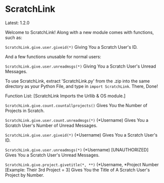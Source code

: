 # ScratchLink
Latest: 1.2.0

Welcome to ScratchLink! Along with a new module comes with functions, such as:

`ScratchLink.give.user.giveid(*)` Giving You a Scratch User's ID.

And a few functions unusable for normal users:

`ScratchLink.give.user.unreadmsgs(*)` Giving You a Scratch User's Unread Messages.

To use ScratchLink, extract 'ScratchLink.py' from the .zip into the same directory as your Python File, and type in `import ScratchLink`. There, Done!

Function List:
[ScratchLink Imports the Urllib & OS module.]

`ScratchLink.give.count.countallprojects()` Gives You the Number of Projects in Scratch.

`ScratchLink.give.user.count.unreadmsgs(*)` (*Username) Gives You a Scratch User's Number of Unread Messages.

`ScratchLink.give.user.giveid(*)` (*Username) Gives You a Scratch User's ID.

`ScratchLink.give.user.unreadmsgs(*)` (*Username) [UNAUTHORIZED] Gives You a Scratch User's Unread Messages.

`ScratchLink.give.project.givetitle(*, **)` (*Username, *Project Number [Example: Their 3rd Project = 3] Gives You the Title of A Scratch User's Project by Number.
